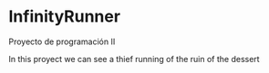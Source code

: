 # InfinityRunner
Proyecto de programación II 

 In this proyect we can see a thief running of the ruin of the dessert
